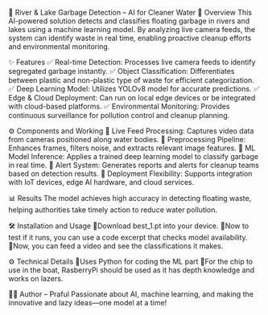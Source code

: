 🌊 River & Lake Garbage Detection – AI for Cleaner Water
📝 Overview
This AI-powered solution detects and classifies floating garbage in rivers and lakes using a machine learning model. By analyzing live camera feeds, the system can identify waste in real time, enabling proactive cleanup efforts and environmental monitoring.

✨ Features
✅ Real-time Detection: Processes live camera feeds to identify segregated garbage instantly.
✅ Object Classification: Differentiates between plastic and non-plastic type of waste for efficient categorization.
✅ Deep Learning Model: Utilizes YOLOv8 model for accurate predictions.
✅ Edge & Cloud Deployment: Can run on local edge devices or be integrated with cloud-based platforms.
✅ Environmental Monitoring: Provides continuous surveillance for pollution control and cleanup planning.

⚙️ Components and Working
🔹 Live Feed Processing: Captures video data from cameras positioned along water bodies.
🔹 Preprocessing Pipeline: Enhances frames, filters noise, and extracts relevant image features.
🔹 ML Model Inference: Applies a trained deep learning model to classify garbage in real time.
🔹 Alert System: Generates reports and alerts for cleanup teams based on detection results.
🔹 Deployment Flexibility: Supports integration with IoT devices, edge AI hardware, and cloud services.

📊 Results
The model achieves high accuracy in detecting floating waste, helping authorities take timely action to reduce water pollution.

🛠️ Installation and Usage
🔹Download best_1.pt into your device.
🔹Now to test if it runs, you can use a code excerpt that checks model availability.
🔹Now, you can feed a video and see the classifications it makes.

⚙️ Technical Details
🔹Uses Python for coding the ML part
🔹For the chip to use in the boat, RasberryPi should be used as it has depth knowledge and works on lazers.

👨‍💻 Author – Praful
Passionate about AI, machine learning, and making the innovative and lazy ideas—one model at a time! 
